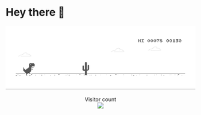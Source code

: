 # Hey there :wave:

[![](https://github.com/cangshudada/cangshudada/blob/main/dino.gif)](#)

<p align="center"> 
  Visitor count<br>
  <img src="https://profile-counter.glitch.me/cangshudada/count.svg" />
</p>
